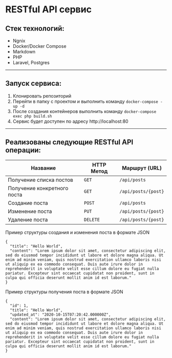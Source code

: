 # RESTful API сервис

## Стек технологий: 
- Ngnix
- Docker/Docker Compose
- Markdown
- PHP
- Laravel, Postgres
---
## Запуск сервиса:
1. Клонировать репозиторий
1. Перейти в папку с проектом и выполнить команду `docker-compose -up -d`
1. После создания контейнеров выполнить команду `docker-compose exec php build.sh`
1. Сервис будет доступен по адресу http://localhost:80
---

## Реализованы следующие RESTful API операции:

|  Название                    |HTTP Метод|  Маршрут (URL)      | 
|------------------------------|----------|---------------------|
| Получение списка постов      | `GET`    | `/api/posts`        |
| Получение конкретного поста  | `GET`    | `/api/posts/{post}` |
| Создание поста               | `POST`   | `/api/posts`        |
| Изменение поста              | `PUT`    | `/api/posts/{post}` |
| Удаление поста               | `DELETE` | `/api/posts/{post}` |

Пример структуры создания и изменения поста в формате JSON
```
{
  "title": "Hello World",
  "content": "Lorem ipsum dolor sit amet, consectetur adipiscing elit, sed do eiusmod tempor incididunt ut labore et dolore magna aliqua. Ut enim ad minim veniam, quis nostrud exercitation ullamco laboris nisi ut aliquip ex ea commodo consequat. Duis aute irure dolor in reprehenderit in voluptate velit esse cillum dolore eu fugiat nulla pariatur. Excepteur sint occaecat cupidatat non proident, sunt in culpa qui officia deserunt mollit anim id est laborum."
}
```

Пример структуры получения поста в формате JSON
```
{
  "id": 1,
  "title": "Hello World",
  "updated_at": "2020-10-15T07:20:42.000000Z",
  "content": "Lorem ipsum dolor sit amet, consectetur adipiscing elit, sed do eiusmod tempor incididunt ut labore et dolore magna aliqua. Ut enim ad minim veniam, quis nostrud exercitation ullamco laboris nisi ut aliquip ex ea commodo consequat. Duis aute irure dolor in reprehenderit in voluptate velit esse cillum dolore eu fugiat nulla pariatur. Excepteur sint occaecat cupidatat non proident, sunt in culpa qui officia deserunt mollit anim id est laborum."
}
```

